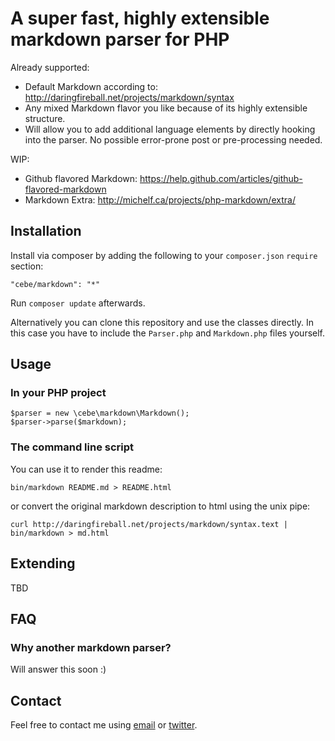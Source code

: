 A super fast, highly extensible markdown parser for PHP
=======================================================

Already supported:

- Default Markdown according to: <http://daringfireball.net/projects/markdown/syntax>
- Any mixed Markdown flavor you like because of its highly extensible structure.
- Will allow you to add additional language elements by directly hooking into the parser.
  No possible error-prone post or pre-processing needed.

WIP:

- Github flavored Markdown: <https://help.github.com/articles/github-flavored-markdown>
- Markdown Extra: <http://michelf.ca/projects/php-markdown/extra/>


Installation
------------

Install via composer by adding the following to your `composer.json` `require` section:

    "cebe/markdown": "*"

Run `composer update` afterwards.

Alternatively you can clone this repository and use the classes directly.
In this case you have to include the `Parser.php` and `Markdown.php` files yourself.


Usage
-----

### In your PHP project

    $parser = new \cebe\markdown\Markdown();
    $parser->parse($markdown);


### The command line script

You can use it to render this readme:

    bin/markdown README.md > README.html

or convert the original markdown description to html using the unix pipe:

    curl http://daringfireball.net/projects/markdown/syntax.text | bin/markdown > md.html


Extending
---------

TBD


FAQ
---

### Why another markdown parser?

Will answer this soon :)

Contact
-------

Feel free to contact me using [email](mailto:mail@cebe.cc) or [twitter](https://twitter.com/cebe_cc).
